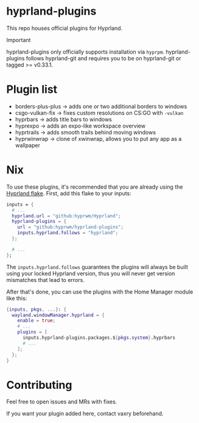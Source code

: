# hyprland-plugins

This repo houses official plugins for Hyprland.

> [!IMPORTANT]
> hyprland-plugins only officially supports installation via `hyprpm`.
> hyprland-plugins follows hyprland-git and requires you to be on hyprland-git
> or tagged >= v0.33.1.

# Plugin list
 - borders-plus-plus -> adds one or two additional borders to windows
 - csgo-vulkan-fix -> fixes custom resolutions on CS:GO with `-vulkan`
 - hyprbars -> adds title bars to windows
 - hyprexpo -> adds an expo-like workspace overview
 - hyprtrails -> adds smooth trails behind moving windows
 - hyprwinwrap -> clone of xwinwrap, allows you to put any app as a wallpaper

# Nix

To use these plugins, it's recommended that you are already using the
[Hyprland flake](https://github.com/hyprwm/Hyprland).
First, add this flake to your inputs:

```nix
inputs = {
  # ...
  hyprland.url = "github:hyprwm/Hyprland";
  hyprland-plugins = {
    url = "github:hyprwm/hyprland-plugins";
    inputs.hyprland.follows = "hyprland";
  };

  # ...
};
```

The `inputs.hyprland.follows` guarantees the plugins will always be built using
your locked Hyprland version, thus you will never get version mismatches that
lead to errors.

After that's done, you can use the plugins with the Home Manager module like
this:

```nix
{inputs, pkgs, ...}: {
  wayland.windowManager.hyprland = {
    enable = true;
    # ...
    plugins = [
      inputs.hyprland-plugins.packages.${pkgs.system}.hyprbars
      # ...
    ];
  };
}
```

# Contributing

Feel free to open issues and MRs with fixes.

If you want your plugin added here, contact vaxry beforehand.

